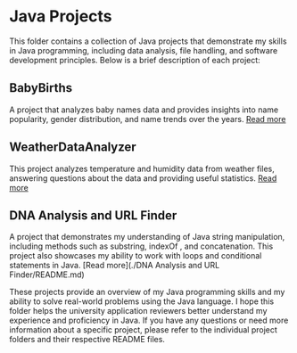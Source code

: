 # Java Projects

This folder contains a collection of Java projects that demonstrate my skills in Java programming, including data analysis, file handling, and software development principles. Below is a brief description of each project:

## BabyBirths

A project that analyzes baby names data and provides insights into name popularity, gender distribution, and name trends over the years. [Read more](./BabyBirths/README.md)

## WeatherDataAnalyzer

This project analyzes temperature and humidity data from weather files, answering questions about the data and providing useful statistics. [Read more](./WeatherDataAnalyzer/README.md)

## DNA Analysis and URL Finder

A project that demonstrates my understanding of Java string manipulation, including methods such as substring, indexOf
, and concatenation. This project also showcases my ability to work with loops and conditional statements in Java. [Read more](./DNA Analysis and URL Finder/README.md)

These projects provide an overview of my Java programming skills and my ability to solve real-world problems using the Java language. I hope this folder helps the university application reviewers better understand my experience and proficiency in Java. If you have any questions or need more information about a specific project, please refer to the individual project folders and their respective README files.
